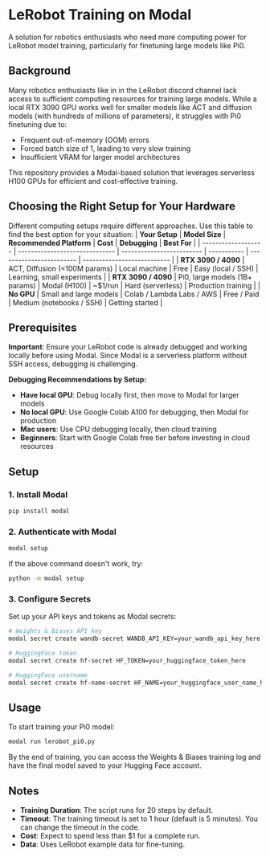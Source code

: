 # LeRobot Training on Modal

A solution for robotics enthusiasts who need more computing power for LeRobot model training, particularly for finetuning large models like Pi0.

## Background

Many robotics enthusiasts like in in the LeRobot discord channel lack access to sufficient computing resources for training large models. While a local RTX 3090 GPU works well for smaller models like ACT and diffusion models (with hundreds of millions of parameters), it struggles with Pi0 finetuning due to:

- Frequent out-of-memory (OOM) errors
- Forced batch size of 1, leading to very slow training
- Insufficient VRAM for larger model architectures

This repository provides a Modal-based solution that leverages serverless H100 GPUs for efficient and cost-effective training.

## Choosing the Right Setup for Your Hardware

Different computing setups require different approaches. Use this table to find the best option for your situation:
| **Your Setup**      | **Model Size**                 | **Recommended Platform**  | **Cost**    | **Debugging**            | **Best For**                |
| ------------------- | ------------------------------ | ------------------------- | ----------- | ------------------------ | --------------------------- |
| **RTX 3090 / 4090** | ACT, Diffusion (<100M params)  | Local machine             | Free        | Easy (local / SSH)       | Learning, small experiments |
| **RTX 3090 / 4090** | Pi0, large models (1B+ params) | Modal (H100)              | \~\$1/run   | Hard (serverless)        | Production training         |
| **No GPU**          | Small and large models         | Colab / Lambda Labs / AWS | Free / Paid | Medium (notebooks / SSH) | Getting started             |



## Prerequisites

**Important**: Ensure your LeRobot code is already debugged and working locally before using Modal. Since Modal is a serverless platform without SSH access, debugging is challenging. 

**Debugging Recommendations by Setup:**
- **Have local GPU**: Debug locally first, then move to Modal for larger models
- **No local GPU**: Use Google Colab A100 for debugging, then Modal for production
- **Mac users**: Use CPU debugging locally, then cloud training
- **Beginners**: Start with Google Colab free tier before investing in cloud resources

## Setup

### 1. Install Modal

```bash
pip install modal
```

### 2. Authenticate with Modal

```bash
modal setup
```

If the above command doesn't work, try:
```bash
python -m modal setup
```

### 3. Configure Secrets

Set up your API keys and tokens as Modal secrets:

```bash
# Weights & Biases API key
modal secret create wandb-secret WANDB_API_KEY=your_wandb_api_key_here

# HuggingFace token
modal secret create hf-secret HF_TOKEN=your_huggingface_token_here

# HuggingFace username
modal secret create hf-name-secret HF_NAME=your_huggingface_user_name_here
```

## Usage

To start training your Pi0 model:

```bash
modal run lerobot_pi0.py
```
By the end of training, you can access the Weights & Biases training log and have the final model saved to your Hugging Face account.

## Notes

- **Training Duration**: The script runs for 20 steps by default.  
- **Timeout**: The training timeout is set to 1 hour (default is 5 minutes). You can change the timeout in the code.  
- **Cost**: Expect to spend less than $1 for a complete run.  
- **Data**: Uses LeRobot example data for fine-tuning.
